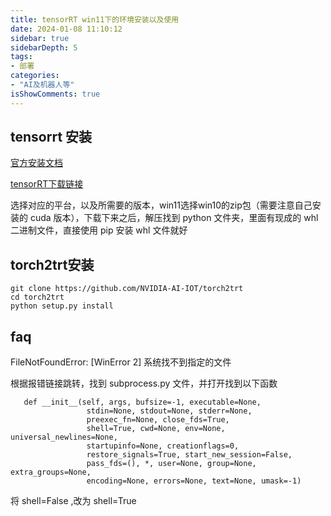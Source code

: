```yaml
---
title: tensorRT win11下的环境安装以及使用
date: 2024-01-08 11:10:12
sidebar: true
sidebarDepth: 5
tags:
- 部署
categories:
- "AI及机器人等"
isShowComments: true
---
```



## tensorrt 安装
[官方安装文档](https://docs.nvidia.com/deeplearning/tensorrt/install-guide/index.html#installing)

[tensorRT下载链接](https://developer.nvidia.com/tensorrt-download)

选择对应的平台，以及所需要的版本，win11选择win10的zip包（需要注意自己安装的 cuda 版本），下载下来之后，解压找到 python 文件夹，里面有现成的 whl 二进制文件，直接使用 pip 安装 whl 文件就好

## torch2trt安装
```
git clone https://github.com/NVIDIA-AI-IOT/torch2trt
cd torch2trt
python setup.py install
```
## faq

FileNotFoundError: [WinError 2] 系统找不到指定的文件

根据报错链接跳转，找到 subprocess.py 文件，并打开找到以下函数
```
   def __init__(self, args, bufsize=-1, executable=None,
                 stdin=None, stdout=None, stderr=None,
                 preexec_fn=None, close_fds=True,
                 shell=True, cwd=None, env=None, universal_newlines=None,
                 startupinfo=None, creationflags=0,
                 restore_signals=True, start_new_session=False,
                 pass_fds=(), *, user=None, group=None, extra_groups=None,
                 encoding=None, errors=None, text=None, umask=-1)

```
将 shell=False ,改为 shell=True